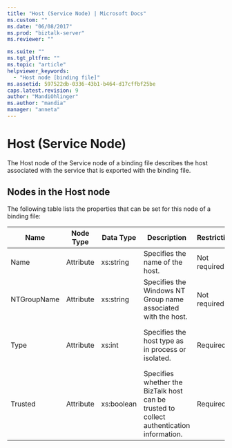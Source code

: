 ```yaml
---
title: "Host (Service Node) | Microsoft Docs"
ms.custom: ""
ms.date: "06/08/2017"
ms.prod: "biztalk-server"
ms.reviewer: ""

ms.suite: ""
ms.tgt_pltfrm: ""
ms.topic: "article"
helpviewer_keywords: 
  - "Host node [binding file]"
ms.assetid: 597522db-0336-43b1-b464-d17cffbf25be
caps.latest.revision: 9
author: "MandiOhlinger"
ms.author: "mandia"
manager: "anneta"
---
```

# Host (Service Node)
The Host node of the Service node of a binding file describes the host associated with the service that is exported with the binding file.  
  
## Nodes in the Host node  
 The following table lists the properties that can be set for this node of a binding file:  
  
|**Name**|**Node Type**|**Data Type**|**Description**|**Restrictions**|**Comments**|  
|--------------|-------------------|-------------------|---------------------|----------------------|------------------|  
|Name|Attribute|xs:string|Specifies the name of the host.|Not required|Default value: empty|  
|NTGroupName|Attribute|xs:string|Specifies the Windows NT Group name associated with the host.|Not required|Default value: empty|  
|Type|Attribute|xs:int|Specifies the host type as in process or isolated.|Required|Default value: none<br /><br /> Possible values are described in the [Microsoft.BizTalk.ExplorerOM.HostType](http://msdn.microsoft.com/library/microsoft.biztalk.explorerom.hosttype.aspx) enumeration.|  
|Trusted|Attribute|xs:boolean|Specifies whether the BizTalk host can be trusted to collect authentication information.|Required|Default value: none<br /><br /> Set to **true** if the host is trusted, otherwise set to **false**.|